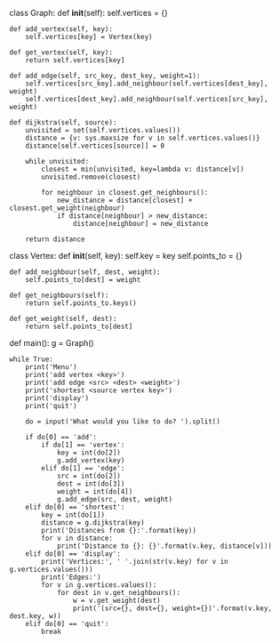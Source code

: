 


class Graph:
    def __init__(self):
        self.vertices = {}

    def add_vertex(self, key):
        self.vertices[key] = Vertex(key)

    def get_vertex(self, key):
        return self.vertices[key]

    def add_edge(self, src_key, dest_key, weight=1):
        self.vertices[src_key].add_neighbour(self.vertices[dest_key], weight)
        self.vertices[dest_key].add_neighbour(self.vertices[src_key], weight)

    def dijkstra(self, source):
        unvisited = set(self.vertices.values())
        distance = {v: sys.maxsize for v in self.vertices.values()}
        distance[self.vertices[source]] = 0

        while unvisited:
            closest = min(unvisited, key=lambda v: distance[v])
            unvisited.remove(closest)

            for neighbour in closest.get_neighbours():
                new_distance = distance[closest] + closest.get_weight(neighbour)
                if distance[neighbour] > new_distance:
                    distance[neighbour] = new_distance

        return distance

class Vertex:
    def __init__(self, key):
        self.key = key
        self.points_to = {}

    def add_neighbour(self, dest, weight):
        self.points_to[dest] = weight

    def get_neighbours(self):
        return self.points_to.keys()

    def get_weight(self, dest):
        return self.points_to[dest]

def main():
    g = Graph()

    while True:
        print('Menu')
        print('add vertex <key>')
        print('add edge <src> <dest> <weight>')
        print('shortest <source vertex key>')
        print('display')
        print('quit')

        do = input('What would you like to do? ').split()

        if do[0] == 'add':
            if do[1] == 'vertex':
                key = int(do[2])
                g.add_vertex(key)
            elif do[1] == 'edge':
                src = int(do[2])
                dest = int(do[3])
                weight = int(do[4])
                g.add_edge(src, dest, weight)
        elif do[0] == 'shortest':
            key = int(do[1])
            distance = g.dijkstra(key)
            print('Distances from {}:'.format(key))
            for v in distance:
                print('Distance to {}: {}'.format(v.key, distance[v]))
        elif do[0] == 'display':
            print('Vertices:', ' '.join(str(v.key) for v in g.vertices.values()))
            print('Edges:')
            for v in g.vertices.values():
                for dest in v.get_neighbours():
                    w = v.get_weight(dest)
                    print('(src={}, dest={}, weight={})'.format(v.key, dest.key, w))
        elif do[0] == 'quit':
            break

